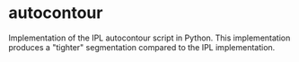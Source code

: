 # autocontour
Implementation of the IPL autocontour script in Python. This implementation
produces a "tighter" segmentation compared to the IPL implementation.
